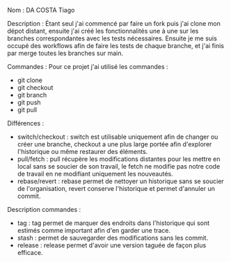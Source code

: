 Nom : DA COSTA Tiago

Description : Étant seul j'ai commencé par faire un fork puis j'ai clone mon dépot distant, ensuite j'ai créé les fonctionnalités une à une sur les branches correspondantes avec les tests nécessaires.
Ensuite je me suis occupé des workflows afin de faire les tests de chaque branche, et j'ai finis par merge toutes les branches sur main.

Commandes : Pour ce projet j'ai utilisé les commandes :
  - git clone
  - git checkout
  - git branch
  - git push
  - git pull

Différences :
 - switch/checkout : switch est utilisable uniquement afin de changer ou créer une branche, checkout a une plus large portée afin d'explorer l'historique ou même restaurer des éléments.
 - pull/fetch : pull récupère les modifications distantes pour les mettre en local sans se soucier de son travail, le fetch ne modifie pas notre code de travail en ne modifiant uniquement les nouveautés.
 - rebase/revert : rebase permet de nettoyer un historique sans se soucier de l'organisation, revert conserve l'historique et permet d'annuler un commit.

Description commandes : 
 - tag : tag permet de marquer des endroits dans l'historique qui sont estimés comme important afin d'en garder une trace.
 - stash : permet de sauvegarder des modifications sans les commit.
 - release : release permet d'avoir une version taguée de façon plus efficace.
